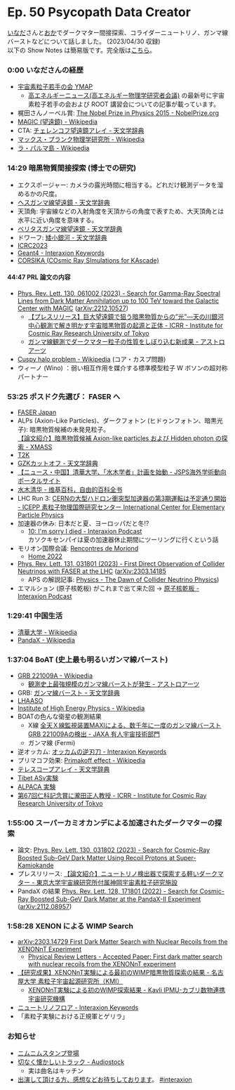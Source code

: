 # Ep. 50 Psycopath Data Creator

[いなだ](https://twitter.com/tomoinada0206)さんと[おか](https://twitter.com/nowohyeah)でダークマター間接探索、コライダーニュートリノ、ガンマ線バーストなどについて話しました。 (2023/04/30 収録)  
以下の Show Notes は簡易版です。完全版は[こちら](https://interaxion-podcast.github.io/51)。

### 0:00 いなださんの経歴

- [宇宙素粒子若手の会 YMAP](https://www.icrr.u-tokyo.ac.jp/YMAP/index.html)
  - [高エネルギーニュース(高エネルギー物理学研究者会議)](https://www.jahep.org/hepnews.html#Vol41top) の最新号に宇宙素粒子若手の会および ROOT 講習会についての記事が載っています。
- 梶田さんノーベル賞: [The Nobel Prize in Physics 2015 - NobelPrize.org](https://www.nobelprize.org/prizes/physics/2015/summary/)
- [MAGIC (望遠鏡) - Wikipedia](https://ja.wikipedia.org/wiki/MAGIC_(%E6%9C%9B%E9%81%A0%E9%8F%A1))
- CTA: [チェレンコフ望遠鏡アレイ - 天文学辞典](https://astro-dic.jp/cherenkov-telescope-array/)
- [マックス・プランク物理学研究所 - Wikipedia](https://ja.wikipedia.org/wiki/%E3%83%9E%E3%83%83%E3%82%AF%E3%82%B9%E3%83%BB%E3%83%97%E3%83%A9%E3%83%B3%E3%82%AF%E7%89%A9%E7%90%86%E5%AD%A6%E7%A0%94%E7%A9%B6%E6%89%80)
- [ラ・パルマ島 - Wikipedia](https://ja.wikipedia.org/wiki/%E3%83%A9%E3%83%BB%E3%83%91%E3%83%AB%E3%83%9E%E5%B3%B6)

### 14:29 暗黒物質間接探索 (博士での研究)

- エクスポージャー: カメラの露光時間に相当する。どれだけ観測データを溜めるかの尺度。
- [ヘスガンマ線望遠鏡 - 天文学辞典](https://astro-dic.jp/high-energy-stereoscopic-system/)
- 天頂角: 宇宙線などの入射角度を天頂からの角度で表すため、大天頂角とは水平に近い角度を意味する。
- [ベリタスガンマ線望遠鏡 - 天文学辞典](https://astro-dic.jp/very-energetic-radiation-imaging-telescope-array-system/)
- ドワーフ: [矮小銀河 - 天文学辞典](https://astro-dic.jp/dwarf-galaxy/)
- [ICRC2023](https://www.icrc2023.org/)
- [Geant4 - Interaxion Keywords](https://interaxion-podcast.github.io/keywords/geant4/)
- [CORSIKA (COsmic Ray SImulations for KAscade)](https://www.iap.kit.edu/corsika/index.php)

#### 44:47 PRL 論文の内容

- [Phys. Rev. Lett. 130, 061002 (2023) - Search for Gamma-Ray Spectral Lines from Dark Matter Annihilation up to 100 TeV toward the Galactic Center with MAGIC](https://journals.aps.org/prl/abstract/10.1103/PhysRevLett.130.061002) ([arXiv:2212.10527](https://arxiv.org/abs/2212.10527))
  - [【プレスリリース】巨大望遠鏡で狙う暗黒物質からの”光”—天の川銀河中心観測で解き明かす宇宙暗黒物質の起源と正体 - ICRR - Institute for Cosmic Ray Research University of Tokyo](https://www.icrr.u-tokyo.ac.jp/news/13105/)
  - [ガンマ線観測でダークマター粒子の性質をしぼり込む新成果 - アストロアーツ](http://www.astroarts.co.jp/article/hl/a/12940_magic)
- [Cuspy halo problem - Wikipedia](https://en.wikipedia.org/wiki/Cuspy_halo_problem) (コア・カスプ問題)
- ウィーノ (Wino) ：弱い相互作用を媒介する標準模型粒子 W ボソンの超対称パートナー

### 53:25 ポスドク先選び： FASER へ

- [FASER Japan](https://faser.kek.jp/)
- ALPs (Axion-Like Particles)、ダークフォトン (ヒドゥンフォトン、暗黒光子): 暗黒物質候補の未発見粒子。  
  [【論文紹介】暗黒物質候補 Axion-like particles および Hidden photon の探索 - XMASS](https://www-sk.icrr.u-tokyo.ac.jp/xmass/news/article/20190424.html)
- [T2K](https://www-sk.icrr.u-tokyo.ac.jp/~hayato_s/t2k.html)
- [GZKカットオフ - 天文学辞典](https://astro-dic.jp/gzk-cutoff/)
- [【ニュース・中国】清華大学、「水木学者」計画を始動 - JSPS海外学術動向ポータルサイト](https://www-overseas-news.jsps.go.jp/%E3%80%90%E3%83%8B%E3%83%A5%E3%83%BC%E3%82%B9%E3%83%BB%E4%B8%AD%E5%9B%BD%E3%80%91%E6%B8%85%E8%8F%AF%E5%A4%A7%E5%AD%A6%E3%80%81%E3%80%8C%E6%B0%B4%E6%9C%A8%E5%AD%A6%E8%80%85%E3%80%8D%E8%A8%88%E7%94%BB/)
- [水木清华 - 维基百科，自由的百科全书](https://zh.wikipedia.org/wiki/%E6%B0%B4%E6%9C%A8%E6%B8%85%E5%8D%8E)
- LHC Run 3: [CERNの大型ハドロン衝突型加速器の第3期運転は予定通り開始 - ICEPP 素粒子物理国際研究センター International Center for Elementary Particle Physics](https://www.icepp.s.u-tokyo.ac.jp/information/20220706.html)
- 加速器の休み: 日本だと夏、ヨーロッパだと冬!?
  - [10: I'm sorry I died - Interaxion Podcast](https://interaxion-podcast.github.io/10)  
    カソクキセンパイは夏の加速器休止期間にツーリングに行くという話
- モリオン国際会議: [Rencontres de Moriond](https://moriond.in2p3.fr/)
  - [Home 2022](https://moriond.in2p3.fr/2023/)
- [Phys. Rev. Lett. 131, 031801 (2023) - First Direct Observation of Collider Neutrinos with FASER at the LHC](https://journals.aps.org/prl/abstract/10.1103/PhysRevLett.131.031801)  ([arXiv:2303.14185](https://arxiv.org/abs/2303.14185)
  - APS の解説記事: [Physics - The Dawn of Collider Neutrino Physics](https://physics.aps.org/articles/v16/113))
- エマルション (原子核乾板) がこれまで出て来た回 → [原子核乾板 - Interaxion Podcast](https://interaxion-podcast.github.io/tags/#%E5%8E%9F%E5%AD%90%E6%A0%B8%E4%B9%BE%E6%9D%BF)

### 1:29:41 中国生活

- [清華大学 - Wikipedia](https://ja.wikipedia.org/wiki/%E6%B8%85%E8%8F%AF%E5%A4%A7%E5%AD%A6)
- [PandaX - Wikipedia](https://en.wikipedia.org/wiki/PandaX)

### 1:37:04 BoAT (史上最も明るいガンマ線バースト)

- [GRB 221009A - Wikipedia](https://ja.wikipedia.org/wiki/GRB_221009A)  
  - [観測史上最強規模のガンマ線バーストが発生 - アストロアーツ](https://www.astroarts.co.jp/article/hl/a/12727_grb221009a)
- GRB: [ガンマ線バースト ｰ 天文学辞典](https://astro-dic.jp/gamma-ray-burst/)
- [LHAASO](http://english.ihep.cas.cn/lhaaso/)
- [Institute of High Energy Physics - Wikipedia](https://en.wikipedia.org/wiki/Institute_of_High_Energy_Physics)
- BOATの色んな衛星の観測結果
  - X線 [全天Ｘ線監視装置MAXIによる、数千年に一度のガンマ線バースト GRB 221009Aの検出 - JAXA 有人宇宙技術部門](https://humans-in-space.jaxa.jp/kibouser/pickout/73538.html)
  - ガンマ線 (Fermi)
- 逆オッカム: [オッカムの逆刃刀 - Interaxion Keywords](https://interaxion-podcast.github.io/keywords/inverse-occam/)
- プリマコフ効果: [Primakoff effect - Wikipedia](https://en.wikipedia.org/wiki/Primakoff_effect)
- [テレスコープアレイ - 天文学辞典](https://astro-dic.jp/telescope-array-experiment/)
- [Tibet ASγ実験](https://www.tibet-asg.org/index_ja.html)
- [ALPACA 実験](https://alpaca-experiment.org/index_ja.html)
- [第67回仁科記念賞に瀧田正人教授 - ICRR - Institute for Cosmic Ray Research University of Tokyo](https://www.icrr.u-tokyo.ac.jp/news/11001/)

### 1:55:00 スーパーカミオカンデによる加速されたダークマターの探索

- 論文: [Phys. Rev. Lett. 130, 031802 (2023) - Search for Cosmic-Ray Boosted Sub-GeV Dark Matter Using Recoil Protons at Super-Kamiokande](https://journals.aps.org/prl/abstract/10.1103/PhysRevLett.130.031802)
- プレスリリース: [【論文紹介】ニュートリノ検出器で探索する軽いダークマター - 東京大学宇宙線研究所付属神岡宇宙素粒子研究施設](https://www-sk.icrr.u-tokyo.ac.jp/news/detail/1055/)
- PandaX の結果 [Phys. Rev. Lett. 128, 171801 (2022) - Search for Cosmic-Ray Boosted Sub-GeV Dark Matter at the PandaX-II Experiment](https://journals.aps.org/prl/abstract/10.1103/PhysRevLett.128.171801) ([arXiv:2112.08957](https://arxiv.org/abs/2112.08957))

### 1:58:28 XENON による WIMP Search

- [arXiv:2303.14729 First Dark Matter Search with Nuclear Recoils from the XENONnT Experiment](https://arxiv.org/abs/2303.14729)
  - [Physical Review Letters - Accepted Paper: First dark matter search with nuclear recoils from the XENONnT experiment](https://journals.aps.org/prl/accepted/d2076Y88Pda1d48e49e646a6478726318213688b2)
- [【研究成果】XENONnT実験による最初のWIMP暗黒物質探索の結果 - 名古屋大学 素粒子宇宙起源研究所（KMI）](https://www.kmi.nagoya-u.ac.jp/blog/2023/03/23/4880/)
  - [XENONnT実験による初のWIMP探索結果 - Kavli IPMU-カブリ数物連携宇宙研究機構](https://www.ipmu.jp/ja/20230323-XENONnT)
- [ニュートリノフロア - Interaxion Keywords](https://interaxion-podcast.github.io/keywords/neutrino-floor/)
- 「素粒子実験における正規軍とゲリラ」

### お知らせ

- [ニムニムスタンプ登場](https://store.line.me/stickershop/product/20651080/ja)
- [切なく懐かしいトラック - Audiostock](https://audiostock.jp/audio/1267554)
  - 実は曲名はキッチン
- [出演して頂ける方、感想などお待ちしております](https://interaxion-podcast.github.io/feedback/)。 [#interaxion](https://twitter.com/hashtag/interaxion)
